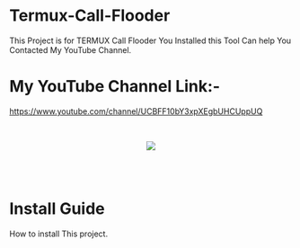 # Termux-Call-Flooder
This Project is for TERMUX Call Flooder
You Installed this Tool Can help You Contacted My YouTube Channel.

# My YouTube Channel Link:-
https://www.youtube.com/channel/UCBFF10bY3xpXEgbUHCUppUQ

<br>
<p align="center">
<img src="https://github.com/H1ckPro/DarkFly-Tools/blob/master/src/DarkFly.png"/>
</p>
<br><br>

# Install Guide
How to install This project.
